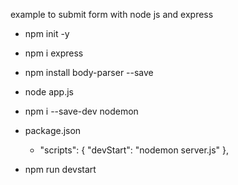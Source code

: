 
example to submit form with node js and express

- npm init -y
- npm i express
- npm install body-parser --save
- node app.js

- npm i --save-dev nodemon
- package.json 
    - "scripts": {
    "devStart": "nodemon server.js"
    },

- npm run devstart
